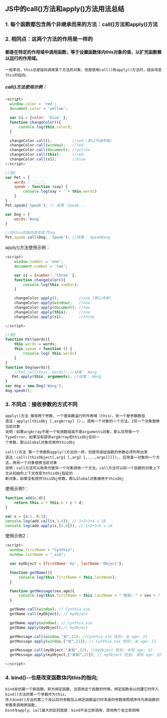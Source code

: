 ## JS中的call()方法和apply()方法用法总结

### 1. 每个函数都包含两个非继承而来的方法：call()方法和apply()方法

### 2. 相同点：这两个方法的作用是一样的
#### 都是在特定的作用域中调用函数，等于设置函数体内this对象的值，以扩充函数赖以运行的作用域。
    一般来说，this总是指向调用某个方法的对象，但是使用call()和apply()方法时，就会改变this的指向。
    
##### call()方法使用示例：
``` js
<script>
  window.color = 'red';
  document.color = 'yellow';

  var s1 = {color: 'blue' };
  function changeColor(){
      console.log(this.color);
  }

  changeColor.call();         //red (默认传递参数)
  changeColor.call(window);   //red
  changeColor.call(document); //yellow
  changeColor.call(this);     //red
  changeColor.call(s1);       //blue
</script>

//例2
var Pet = {
    words : '...',
    speak : function (say) {
        console.log(say + ''+ this.words)
    }
}
Pet.speak('Speak'); // 结果：Speak...

var Dog = {
    words:'Wang'
}

//将this的指向改变成了Dog
Pet.speak.call(Dog, 'Speak'); //结果： SpeakWang
```
apply()方法使用示例：
``` js
<script>
    window.number = 'one';
    document.number = 'two';

    var s1 = {number: 'three' };
    function changeColor(){
        console.log(this.number);
    }

    changeColor.apply();         //one (默认传参)
    changeColor.apply(window);   //one
    changeColor.apply(document); //two
    changeColor.apply(this);     //one
    changeColor.apply(s1);       //three

</script>

//例2
function Pet(words){
    this.words = words;
    this.speak = function () {
        console.log( this.words)
    }
}
function Dog(words){
    //Pet.call(this, words); //结果： Wang
   Pet.apply(this, arguments); //结果： Wang
}
var dog = new Dog('Wang');
dog.speak();
```

### 3. 不同点：接收参数的方式不同
    apply()方法 接收两个参数，一个是函数运行的作用域（this），另一个是参数数组
    语法：apply([thisObj [,argArray] ]);，调用一个对象的一个方法，2另一个对象替换当前对象
    说明：如果argArray不是一个有效数组或不是arguments对象，那么将导致一个 TypeError，如果没有提供argArray和thisObj任何一
    个参数，那么Global对象将用作thisObj

    call()方法 第一个参数和apply()方法的一样，但是传递给函数的参数必须列举出来
    语法：call([thisObject[,arg1 [,arg2 [,...,argn]]]]);，应用某一对象的一个方法，用另一个对象替换当前对象
    说明：call方法可以用来代替另一个对象调用一个方法，call方法可以将一个函数的对象上下文从初始的上下文改变为thisObj指定的
    新对象，如果没有提供thisObj参数，那么Global对象被用于thisObj

使用示例1：
``` js
function add(c,d){
    return this.a + this.b + c + d;
}

var s = {a:1, b:2};
console.log(add.call(s,3,4)); // 1+2+3+4 = 10
console.log(add.apply(s,[5,6])); // 1+2+5+6 = 14 
```
使用示例2：
``` js
<script>
  window.firstName = "Cynthia"; 
  window.lastName = "_xie";

  var myObject = {firstName:'my', lastName:'Object'};

  function getName(){
      console.log(this.firstName + this.lastName);
  }

  function getMessage(sex,age){
      console.log(this.firstName + this.lastName + " 性别: " + sex + " age: " + age );
  }

  getName.call(window); // Cynthia_xie
  getName.call(myObject); // myObject

  getName.apply(window); // Cynthia_xie
  getName.apply(myObject);// myObject

  getMessage.call(window,"女",21); //Cynthia_xie 性别: 女 age: 21
  getMessage.apply(window,["女",21]); // Cynthia_xie 性别: 女 age: 21

  getMessage.call(myObject,"未知",22); //myObject 性别: 未知 age: 22
  getMessage.apply(myObject,["未知",22]); // myObject 性别: 未知 age: 22

</script>
```

### 4. bind()--也是改变函数体内this的指向;
    bind会创建一个新函数，称为绑定函数，当调用这个函数的时候，绑定函数会以创建它时传入bind()方法的第一个参数作为this，
    传入bind()方法的第二个及以后的参数加上绑定函数运行时本身的参数按照顺序作为原函数的参数来调用原函数,
    bind与apply、call最大的区别就是：bind不会立即调用，其他两个会立即调用
